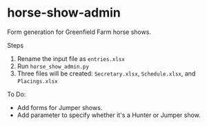# horse-show-admin

Form generation for Greenfield Farm horse shows.

Steps
1) Rename the input file as `entries.xlsx`
2) Run `horse_show_admin.py`
3) Three files will be created: `Secretary.xlsx`, `Schedule.xlsx`, and `Placings.xlsx`

To Do:
- Add forms for Jumper shows.
- Add parameter to specify whether it's a Hunter or Jumper show.
